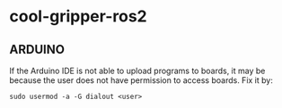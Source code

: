 # cool-gripper-ros2




## ARDUINO
If the Arduino IDE is not able to upload programs to boards, it may be because the user does not have permission to access boards.
Fix it by:

```console
sudo usermod -a -G dialout <user>
```